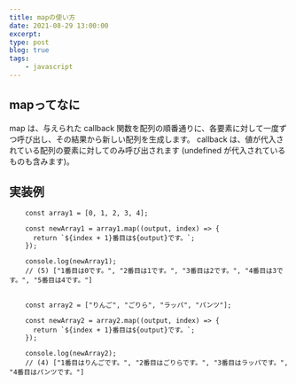 ```yaml
---
title: mapの使い方
date: 2021-08-29 13:00:00
excerpt:
type: post
blog: true
tags:
    - javascript
---
```


## mapってなに

map は、与えられた callback 関数を配列の順番通りに、各要素に対して一度ずつ呼び出し、その結果から新しい配列を生成します。 callback は、値が代入されている配列の要素に対してのみ呼び出されます (undefined が代入されているものも含みます)。


## 実装例

```
    const array1 = [0, 1, 2, 3, 4];

    const newArray1 = array1.map((output, index) => {
      return `${index + 1}番目は${output}です。`;
    });

    console.log(newArray1);
    // (5) ["1番目は0です。", "2番目は1です。", "3番目は2です。", "4番目は3です。", "5番目は4です。"]


    const array2 = ["りんご", "ごりら", "ラッパ", "パンツ"];

    const newArray2 = array2.map((output, index) => {
      return `${index + 1}番目は${output}です。`;
    });

    console.log(newArray2);
    // (4) ["1番目はりんごです。", "2番目はごりらです。", "3番目はラッパです。", "4番目はパンツです。"]
```